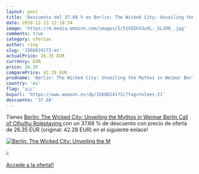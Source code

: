 ```yaml
---
layout: post
title: 'Descuento del 37.68 % en Berlin: The Wicked City: Unveiling the M'
date: 2020-12-13 12:18:54
image: 'https://m.media-amazon.com/images/I/51VQ5hS3uXL._SL200_.jpg'
comments: true
category: ofertas
author: ring
slug: '1568824173-es'
actualPrice: 26.35 EUR
currency: EUR
price: 26.35
comparePrice: 42.28 EUR
prodname: 'Berlin: The Wicked City: Unveiling the Mythos in Weimar Berlin  Call of Cthulhu Roleplaying '
country: 'es'
flag: '🇪🇸'
buyurl: 'https://www.amazon.es/dp/1568824173/?tag=tolees-21'
descuento: '37.68'
---
```


Tienes [Berlin: The Wicked City: Unveiling the Mythos in Weimar Berlin  Call of Cthulhu Roleplaying ](https://www.amazon.es/dp/1568824173/?tag=tolees-21) con un 37.68 % de descuento con precio de oferta de 26.35 EUR (original: 42.28 EUR) en el siguiente enlace!

[![Berlin: The Wicked City: Unveiling the M](https://m.media-amazon.com/images/I/51VQ5hS3uXL._SL200_.jpg)](https://www.amazon.es/dp/1568824173/?tag=tolees-21)

ℹ️:


[Accede a la oferta!!](https://www.amazon.es/dp/1568824173/?tag=tolees-21)
